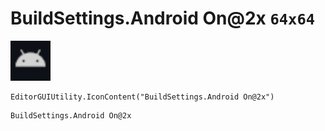 # BuildSettings.Android On@2x `64x64`
<img src="/img/BuildSettings.Android%20On.png" width=64 height=64>

``` CSharp
EditorGUIUtility.IconContent("BuildSettings.Android On@2x")
```
```
BuildSettings.Android On@2x
```
